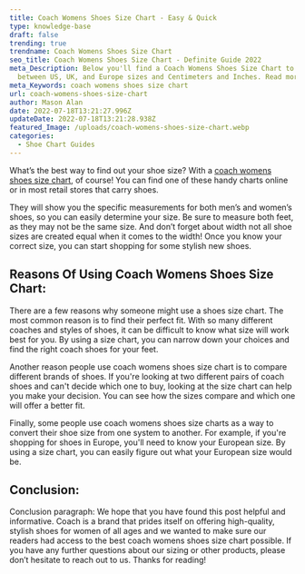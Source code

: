 ```yaml
---
title: Coach Womens Shoes Size Chart - Easy & Quick
type: knowledge-base
draft: false
trending: true
trendname: Coach Womens Shoes Size Chart
seo_title: Coach Womens Shoes Size Chart - Definite Guide 2022
meta_Description: Below you'll find a Coach Womens Shoes Size Chart to convert
  between US, UK, and Europe sizes and Centimeters and Inches. Read more
meta_Keywords: coach womens shoes size chart
url: coach-womens-shoes-size-chart
author: Mason Alan
date: 2022-07-18T13:21:27.996Z
updateDate: 2022-07-18T13:21:28.938Z
featured_Image: /uploads/coach-womens-shoes-size-chart.webp
categories:
  - Shoe Chart Guides
---
```

What’s the best way to find out your shoe size? With a <a href="https://shoesspy.com/coach-womens-shoes-size-chart/" target="_blank" rel="noopener">coach womens shoes size chart</a>, of course! You can find one of these handy charts online or in most retail stores that carry shoes. 

They will show you the specific measurements for both men’s and women’s shoes, so you can easily determine your size. Be sure to measure both feet, as they may not be the same size. And don’t forget about width not all shoe sizes are created equal when it comes to the width! Once you know your correct size, you can start shopping for some stylish new shoes.

## **Reasons Of Using Coach Womens Shoes Size Chart:**

There are a few reasons why someone might use a shoes size chart. The most common reason is to find their perfect fit. With so many different coaches and styles of shoes, it can be difficult to know what size will work best for you. By using a size chart, you can narrow down your choices and find the right coach shoes for your feet.

Another reason people use coach womens shoes size chart is to compare different brands of shoes. If you're looking at two different pairs of coach shoes and can't decide which one to buy, looking at the size chart can help you make your decision. You can see how the sizes compare and which one will offer a better fit.

Finally, some people use coach womens shoes size charts as a way to convert their shoe size from one system to another. For example, if you're shopping for shoes in Europe, you'll need to know your European size. By using a size chart, you can easily figure out what your European size would be.

## **Conclusion:**

Conclusion paragraph: We hope that you have found this post helpful and informative. Coach is a brand that prides itself on offering high-quality, stylish shoes for women of all ages and we wanted to make sure our readers had access to the best coach womens shoes size chart possible. If you have any further questions about our sizing or other products, please don’t hesitate to reach out to us. Thanks for reading!